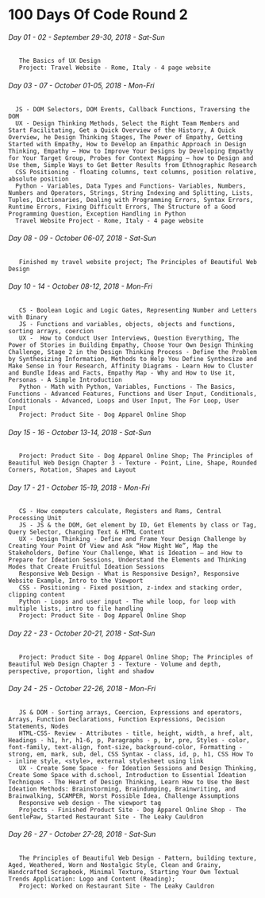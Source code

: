 # 100 Days Of Code Round 2
###### Day 01 - 02 - September 29-30, 2018  - Sat-Sun
       The Basics of UX Design
       Project: Travel Website - Rome, Italy - 4 page website 
###### Day 03 - 07 - October 01-05, 2018 - Mon-Fri  
      JS - DOM Selectors, DOM Events, Callback Functions, Traversing the DOM
      UX - Design Thinking Methods, Select the Right Team Members and Start Facilitating, Get a Quick Overview of the History, A Quick Overview, he Design Thinking Stages, The Power of Empathy, Getting Started with Empathy, How to Develop an Empathic Approach in Design Thinking, Empathy – How to Improve Your Designs by Developing Empathy for Your Target Group, Probes for Context Mapping – how to Design and Use them, Simple Ways to Get Better Results from Ethnographic Research
      CSS Positioning - floating columns, text columns, position relative, absolute position
      Python - Variables, Data Types and Functions- Variables, Numbers, Numbers and Operators, Strings, String Indexing and Splitting, Lists, Tuples, Dictionaries, Dealing with Programming Errors, Syntax Errors, Runtime Errors, Fixing Difficult Errors, The Structure of a Good Programming Question, Exception Handling in Python
      Travel Website Project - Rome, Italy - 4 page website 
###### Day 08 - 09 - October 06-07, 2018 - Sat-Sun
       Finished my travel website project; The Principles of Beautiful Web Design 
###### Day 10 - 14 - October 08-12, 2018 - Mon-Fri
       CS - Boolean Logic and Logic Gates, Representing Number and Letters with Binary
       JS - Functions and variables, objects, objects and functions, sorting arrays, coercion
       UX -  How to Conduct User Interviews, Question Everything, The Power of Stories in Building Empathy, Choose Your Own Design Thinking Challenge, Stage 2 in the Design Thinking Process - Define the Problem by Synthesizing Information, Methods to Help You Define Synthesize and Make Sense in Your Research, Affinity Diagrams - Learn How to Cluster and Bundle Ideas and Facts, Empathy Map - Why and How to Use it, Personas - A Simple Introduction
       Python - Math with Python, Variables, Functions - The Basics, Functions - Advanced Features, Functions and User Input, Conditionals, Conditionals - Advanced, Loops and User Input, The For Loop, User Input
       Project: Product Site - Dog Apparel Online Shop
###### Day 15 - 16 - October 13-14, 2018 - Sat-Sun 
       Project: Product Site - Dog Apparel Online Shop; The Principles of Beautiful Web Design Chapter 3 - Texture - Point, Line, Shape, Rounded Corners, Rotation, Shapes and Layout
###### Day 17 - 21 - October 15-19, 2018 - Mon-Fri
       CS - How computers calculate, Registers and Rams, Central Processing Unit
       JS - JS & the DOM, Get element by ID, Get Elements by class or Tag, Query Selector, Changing Text & HTML Content
       UX - Design Thinking - Define and Frame Your Design Challenge by Creating Your Point Of View and Ask “How Might We”, Map the Stakeholders, Define Your Challenge, What is Ideation – and How to Prepare for Ideation Sessions, Understand the Elements and Thinking Modes that Create Fruitful Ideation Sessions
       Responsive Web Design - What is Responsive Design?, Responsive Website Example, Intro to the Viewport
       CSS - Positioning - Fixed position, z-index and stacking order, clipping content
       Python - Loops and user input - The while loop, for loop with multiple lists, intro to file handling
       Project: Product Site - Dog Apparel Online Shop
###### Day 22 - 23 - October 20-21, 2018 - Sat-Sun 
       Project: Product Site - Dog Apparel Online Shop; The Principles of Beautiful Web Design Chapter 3 - Texture - Volume and depth, perspective, proportion, light and shadow
###### Day 24 - 25 - October 22-26, 2018 - Mon-Fri
       JS & DOM - Sorting arrays, Coercion, Expressions and operators, Arrays, Function Declarations, Function Expressions, Decision Statements, Nodes
       HTML-CSS- Review - Attributes - title, height, width, a href, alt, Headings - h1, hr, h1-6, p, Paragraphs - p, br, pre, Styles - color, font-family, text-align, font-size, background-color, Formatting - strong, em, mark, sub, del, CSS Syntax - class, id, p, h1, CSS How To - inline style, <style>, external stylesheet using link
       UX - Create Some Space - for Ideation Sessions and Design Thinking, Create Some Space with d.school, Introduction to Essential Ideation Techniques - The Heart of Design Thinking, Learn How to Use the Best Ideation Methods: Brainstorming, Braindumping, Brainwriting, and Brainwalking, SCAMPER, Worst Possible Idea, Challenge Assumptions
       Responsive web design - The viewport tag
       Projects - Finished Product Site - Dog Apparel Online Shop - The GentlePaw, Started Restaurant Site - The Leaky Cauldron
###### Day 26 - 27 - October 27-28, 2018 - Sat-Sun
       The Principles of Beautiful Web Design - Pattern, building texture, Aged, Weathered, Worn and Nostalgic Style, Clean and Grainy, Handcrafted Scrapbook, Minimal Texture, Starting Your Own Textual Trends Application: Logo and Content (Reading); 
       Project: Worked on Restaurant Site - The Leaky Cauldron
